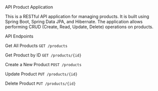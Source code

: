 API Product Application

This is a RESTful API application for managing products. 
It is built using Spring Boot, Spring Data JPA, and Hibernate. 
The application allows performing CRUD (Create, Read, Update, Delete) operations on products.

API Endpoints

Get All Products
`GET /products`

Get Product by ID
`GET /products/{id}`

Create a New Product
`POST /products`

Update Product
`PUT /products/{id}`

Delete Product
`PUT /products/{id}`

